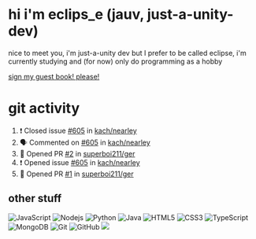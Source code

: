 # hi i'm eclips_e (jauv, just-a-unity-dev)
nice to meet you, i'm just-a-unity dev but I prefer to be called eclipse, i'm currently studying and (for now) only do programming as a hobby

[sign my guest book! please!](https://github.com/Just-a-Unity-Dev/Just-a-Unity-Dev/issues/new?&body=Sign%20my%20guest%20book%20by%20placing%20your%20name%20in%20the%20title,%20how%27d%20you%20get%20to%20this%20page%20and%20why?%20Don%27t%20forget%20you%20have%20an%20entire%20notebook%20in%20your%20hands!)


# git activity
<!--START_SECTION:activity-->
1. ❗️ Closed issue [#605](https://github.com/kach/nearley/issues/605) in [kach/nearley](https://github.com/kach/nearley)
2. 🗣 Commented on [#605](https://github.com/kach/nearley/issues/605) in [kach/nearley](https://github.com/kach/nearley)
3. 💪 Opened PR [#2](https://github.com/superboi211/ger/pull/2) in [superboi211/ger](https://github.com/superboi211/ger)
4. ❗️ Opened issue [#605](https://github.com/kach/nearley/issues/605) in [kach/nearley](https://github.com/kach/nearley)
5. 💪 Opened PR [#1](https://github.com/superboi211/ger/pull/1) in [superboi211/ger](https://github.com/superboi211/ger)
<!--END_SECTION:activity-->

## other stuff

![JavaScript](https://img.shields.io/badge/-JavaScript-black?style=flat-square&logo=javascript)
![Nodejs](https://img.shields.io/badge/-Nodejs-black?style=flat-square&logo=Node.js)
![Python](https://img.shields.io/badge/-Python-black?style=flat-square&logo=Python)
![Java](https://img.shields.io/badge/-java-E34A86?style=flat-square&logo=java)
![HTML5](https://img.shields.io/badge/-HTML5-E34F26?style=flat-square&logo=html5&logoColor=white)
![CSS3](https://img.shields.io/badge/-CSS3-1572B6?style=flat-square&logo=css3)
![TypeScript](https://img.shields.io/badge/-TypeScript-007ACC?style=flat-square&logo=typescript)
![MongoDB](https://img.shields.io/badge/-MongoDB-black?style=flat-square&logo=mongodb)
![Git](https://img.shields.io/badge/-Git-black?style=flat-square&logo=git)
![GitHub](https://img.shields.io/badge/-GitHub-181717?style=flat-square&logo=github)
![](https://github-profile-summary-cards.vercel.app/api/cards/profile-details?username=Just-a-Unity-Dev&theme=solarized_dark)

